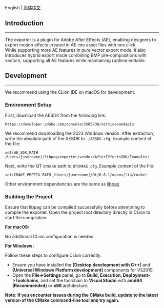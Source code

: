 English | [简体中文](./README.zh_CN.md)

## Introduction
***

The exporter is a plugin for Adobe After Effects (AE), enabling designers to export motion effects created in AE into asset files with one click.  
While supporting more AE features in pure vector export mode, it also introduces hybrid export mode combining BMP pre-compositions with vectors, supporting all AE features while maintaining runtime editable.
## Development
***

We recommend using the CLion IDE on macOS for development.

### Environment Setup

First, download the AESDK from the following link:

`https://developer.adobe.com/console/3505738/servicesandapis`

We recommend downloading the 2023 Windows version. After extraction, write the absolute path of the AESDK to `./AESDK.cfg`. Example content of the file:

`set(AE_SDK_PATH /Users/[username]/libpag/exporter/vendor/AfterEffectsSDK/Examples)`

Next, write the QT cmake path to `QTCMAKE.cfg`. Example content of the file:

`set(CMAKE_PREFIX_PATH /Users/[username]/Qt/6.6.1/macos/lib/cmake)`

Other environment dependencies are the same as [libpag](../README.md).

### Building the Project

Ensure that libpag can be compiled successfully before attempting to compile the exporter. Open the project root directory directly in CLion to start the compilation.

**For macOS:**

No additional CLion configuration is needed.

**For Windows:**

Follow these steps to configure CLion correctly:

- Ensure you have installed the **[Desktop development with C++]** and **[Universal Windows Platform development]** components for VS2019.
- Open the **File->Settings** panel, go to **Build, Execution, Deployment->Toolchains**, and set the toolchain to **Visual Studio** with **amd64 (Recommended)** or **x86** architecture.

**Note: If you encounter issues during the CMake build, update to the latest version of the CMake
command-line tool and try again.**